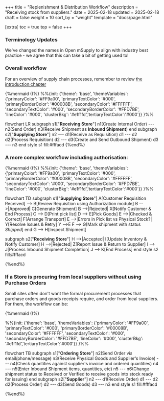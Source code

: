 +++
title = "Replenishment & Distribution Workflow"
description = "Receiving stock from suppliers."
date = 2025-02-18
updated = 2025-02-18
draft = false
weight = 10
sort_by = "weight"
template = "docs/page.html"

[extra]
toc = true
top = false
+++

### Terminology Updates

We've changed the names in Open mSupply to align with industry best practice - we agree that this can take a bit of getting used to!

### Overall workflow

For an overview of supply chain processes, remember to review [the introduction chapter](/docs/introduction/introduction/)

{%mermaid ()%}
%%{init: {'theme': 'base', 'themeVariables': {'primaryColor': '#FF9a00', 'primaryTextColor': '#000', 'primaryBorderColor': '#00008B', 'secondaryColor': '#FFFFFF', 'secondaryTextColor': '#000', 'secondaryBorderColor': '#FFD7BE', 'lineColor': '#000',  'clusterBkg': '#e1f1fd','tertiaryTextColor':'#000'}}
}%%

flowchart LR
    subgraph s1["**Receiving Store**"]
        n1(Create Internal Order) --- n2(Send Order)
        n3(Receive Shipment as **Inbound Shipment**)
    end
    subgraph s2["**Supplying Store**"]
        n2 --- d1(Receive as Requisition)
        d1 --- d2
        d2(Process Requisition)
        d2 --- d3(Create and Send Outbound Shipment)
        d3 --- n3
    end
    style s1 fill:#fffacd
{%end%}


### A more complex workflow including authorisation:

{%mermaid ()%}
%%{init: {'theme': 'base', 'themeVariables': {'primaryColor': '#FF9a00', 'primaryTextColor': '#000', 'primaryBorderColor': '#00008B', 'secondaryColor': '#FFFFFF', 'secondaryTextColor': '#000', 'secondaryBorderColor': '#FFD7BE', 'lineColor': '#000',  'clusterBkg': '#e1f1fd','tertiaryTextColor':'#000'}}
}%%

flowchart TD
  subgraph s1["**Supplying Store**"]
  A[Customer Requisition Received] --> B[Review Requisition using Authorization module]
  B -->|Approved| C[Generate Shipment]
  B -->|Rejected| X[Notify Customer & End Process]
  C --> D[Print pick list]
  D --> E[Pick Goods]
  E -->|Checked & Correct| F[Arrange Transport]
  E -->|Errors in 
   Pick list 
   vs 
   Physical Stock?| Y[Resolve Issues & Retry]
  Y -->E
  F --> G[Mark shipment with status _Shipped_]
  end
  G --> H[Inspect Shipment]
  
subgraph s2["**Receiving Store**"]
  H -->|Accepted| I[Update Inventory & Notify Customer]
  H -->|Rejected| Z[Report Issue & Return to Supplier]
  I --> J[Process Inbound Shipment Completion]
  J --> K[End Process]
  end
  style s2 fill:#fffacd


{%end%}


### If a Store is procuring from local suppliers without using Purchase Orders

Small sites often don't want the formal procurement processes that purchase orders and goods receipts require, and order from local suppliers. For them, the workflow can be:

{%mermaid ()%}

%%{init: {'theme': 'base', 'themeVariables': {'primaryColor': '#FF9a00', 'primaryTextColor': '#000', 'primaryBorderColor': '#00008B', 'secondaryColor': '#FFFFFF', 'secondaryTextColor': '#000', 'secondaryBorderColor': '#FFD7BE', 'lineColor': '#000',  'clusterBkg': '#e1f1fd','tertiaryTextColor':'#000'}}
}%%

flowchart TB
    subgraph s1["**Ordering Store**"]
        n2(Send Order via email/phone/message)
        n3(Receive Physical Goods and Supplier's Invoice) --- n4(Check quantities against supplier's invoice and ordered quantities)
        n4 --- n5(Enter Inbound Shipment items, quantities, etc)
        n5 --- n6(Change shipment status to Received or Verified to receive goods into stock ready for issuing)
    end
    subgraph s2["**Supplier**"]
        n2 --- d1(Receive Order)
        d1 --- d2
        d2(Process Order)
        d2 --- d3(Send Goods)
        d3 --- n3
    end
    style s1 fill:#fffacd

{%end%}